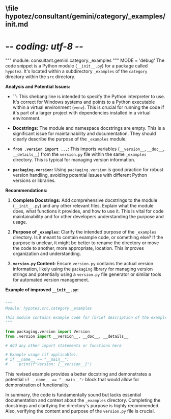 ## \file hypotez/consultant/gemini/category/_examples/__init__.md
# -*- coding: utf-8 -*-

""" module: consultant.gemini.category._examples """
MODE = 'debug'
The code snippet is a Python module (`__init__.py`) for a package called `hypotez`.  It's located within a subdirectory `_examples` of the `category` directory within the `src` directory.

**Analysis and Potential Issues:**

* **``:** This shebang line is intended to specify the Python interpreter to use.  It's correct for Windows systems and points to a Python executable within a virtual environment (`venv`).  This is crucial for running the code if it's part of a larger project with dependencies installed in a virtual environment.

* **Docstrings:** The module and namespace docstrings are empty.  This is a significant issue for maintainability and documentation. They should clearly describe the purpose of the `_examples` module.

* **`from .version import ...`:**  This imports variables (`__version__`, `__doc__`, `__details__`) from the `version.py` file within the same `_examples` directory. This is typical for managing version information.

* **`packaging.version`:** Using `packaging.version` is good practice for robust version handling, avoiding potential issues with different Python versions or libraries.

**Recommendations:**

1. **Complete Docstrings:**  Add comprehensive docstrings to the module (`__init__.py`) and any other relevant files.  Explain what the module does, what functions it provides, and how to use it.  This is vital for code maintainability and for other developers understanding the purpose and usage.

2. **Purpose of `_examples`:** Clarify the intended purpose of the `_examples` directory.  Is it meant to contain example code, or something else?  If the purpose is unclear, it might be better to rename the directory or move the code to another, more appropriate, location.  This improves organization and understanding.

3. **`version.py` Content:** Ensure `version.py` contains the actual version information, likely using the `packaging` library for managing version strings and potentially using a `version.py` file generator or similar tools for automated version management.

**Example of improved `__init__.py`:**

```python

"""
Module: hypotez.src.category._examples

This module contains example code for [brief description of the examples].
"""

from packaging.version import Version
from .version import __version__, __doc__, __details__

# Add any other import statements or functions here

# Example usage (if applicable):
# if __name__ == "__main__":
#     print(f"Version: {__version__}")
```

This revised example provides a better docstring and demonstrates a potential `if __name__ == "__main__":` block that would allow for demonstration of functionality.


In summary, the code is fundamentally sound but lacks essential documentation and context about the `_examples` directory.  Completing the docstrings and clarifying the directory's purpose is highly recommended. Also, verifying the content and purpose of the `version.py` file is crucial.
